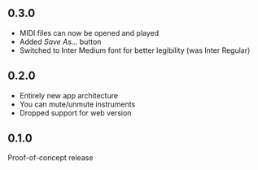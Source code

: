 ## 0.3.0

- MIDI files can now be opened and played
- Added _Save As..._ button
- Switched to Inter Medium font for better legibility (was Inter Regular)

## 0.2.0

- Entirely new app architecture
- You can mute/unmute instruments
- Dropped support for web version

## 0.1.0

Proof-of-concept release
